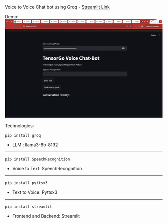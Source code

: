 Voice to Voice Chat bot using Groq - [Streamlit Link](https://voicebot-piihbyfvrarvas485g4vah.streamlit.app/)

Demo:
![img](https://github.com/Kabilduke/VoiceBot/blob/main/Demo.png)

Technologies:
```
pip install groq
```
- LLM : llama3-8b-8192
---
```
pip install SpeechRecognition
```
- Voice to Text: SpeechRecognition
---
```
pip install pyttsx3
```
- Text to Voice: Pyttsx3
---
```
pip install streamlit
```
- Frontend and Backend: Streamlit
